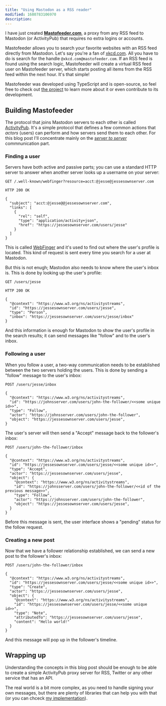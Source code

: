 ```yaml
---
title: "Using Mastodon as a RSS reader"
modified: 1680783106970
description:
---
```


I have just created [**Mastofeeder.com**](https://mastofeeder.com), a proxy from
any RSS feed to Mastodon (or ActivityPub) that requires no extra logins or
accounts.

Mastofeeder allows you to search your favorite websites with an RSS feed
directly from Mastodon. Let's say you're a fan of [xkcd.com](https://xkcd.com).
All you have to do is search for the handle `@xkcd.com@mastofeeder.com`. If an
RSS feed is found using the search logic, Mastofeeder will create a virtual RSS
feed user on Mastofeeder server, which starts posting all items from the RSS
feed within the next hour. It's that simple!

Mastofeeder was developed using TypeScript and is open-source, so feel free to
check out [the project](https://github.com/jehna/mastofeeder/) to learn more
about it or even contribute to its development.

## Building Mastofeeder

The protocol that joins Mastodon servers to each other is called
[ActivityPub](https://www.w3.org/TR/activitypub/). It's a simple protocol that
defines a few common actions that _actors_ (users) can perform and how servers
send them to each other. For this blog post I'll concentrate mainly on the
[_server to server_][s2s] commnunication part.

[s2s]:https://www.w3.org/TR/activitypub/#server-to-server-interactions

### Finding a user

Servers have both active and passive parts; you can use a standard HTTP server
to answer when another server looks up a username on your server:

```
GET /.well-known/webfinger?resource=acct:@jesse@jessesownserver.com
```

```
HTTP 200 OK

{
  "subject": "acct:@jesse@@jessesownserver.com",
  "links": [
    {
      "rel": "self",
      "type": "application/activity+json",
      "href": "https://jessesownserver.com/users/jesse"
    }
  ]
}
```

This is called [WebFinger][webfinger] and it's used to find out where the user's
profile is located. This kind of request is sent every time you search for a
user at Mastodon.

[webfinger]:https://tools.ietf.org/html/rfc7033

But this is not enugh; Mastodon also needs to know where the user's inbox is.
This is done by looking up the user's profile:

```
GET /users/jesse
```

```
HTTP 200 OK

{
  "@context": "https://www.w3.org/ns/activitystreams",
  "id": "https://jessesownserver.com/users/jesse",
  "type": "Person",
  "inbox": "https://jessesownserver.com/users/jesse/inbox"
}
```

And this information is enough for Mastodon to show the user's profile in the
search results; it can send messages like "follow" and to the user's inbox.

### Following a user

When you follow a user, a two-way communication needs to be established between
the two servers holding the users. This is done by sending a "follow" message to
the user's inbox:

```
POST /users/jesse/inbox

{
  "@context": "https://www.w3.org/ns/activitystreams",
  "id": "https://johnsserver.com/users/john-the-follower/<<some unique id>>",
  "type": "Follow",
  "actor": "https://johnsserver.com/users/john-the-follower",
  "object": "https://jessesownserver.com/users/jesse",
}
```

The user's server will then send a "Accept" message back to the follower's
inbox:

```
POST /users/john-the-follower/inbox

{
  "@context": "https://www.w3.org/ns/activitystreams",
  "id": "https://jessesownserver.com/users/jesse/<<some unique id>>",
  "type": "Accept",
  "actor": "https://jessesownserver.com/users/jesse",
  "object": {
    "@context": "https://www.w3.org/ns/activitystreams",
    "id": "https://johnsserver.com/users/john-the-follower/<<id of the previous message>>",
    "type": "Follow",
    "actor": "https://johnsserver.com/users/john-the-follower",
    "object": "https://jessesownserver.com/users/jesse",
  }
}
```

Before this message is sent, the user interface shows a "pending" status for the
follow request.

### Creating a new post

Now that we have a follower relationship established, we can send a new post to
the follower's inbox:

```
POST /users/john-the-follower/inbox

{
  "@context": "https://www.w3.org/ns/activitystreams",
  "id": "https://jessesownserver.com/users/jesse/<<some unique id>>",
  "type": "Create",
  "actor": "https://jessesownserver.com/users/jesse",
  "object": {
    "@context": "https://www.w3.org/ns/activitystreams",
    "id": "https://jessesownserver.com/users/jesse/<<some unique id>>",
    "type": "Note",
    "attributedTo": "https://jessesownserver.com/users/jesse",
    "content": "Hello world!"
  }
}
```

And this message will pop up in the follower's timeline.

## Wrapping up

Understanding the concepts in this blog post should be enough to be able to
create a simple ActivityPub proxy server for RSS, Twitter or any other service
that has an API.

The real world is a bit more complex, as you need to handle signing your own
messages, but there are plenty of libraries that can help you with that (or you
can chceck [my implementation][crypto-impl]).

[crypto-impl]:https://github.com/jehna/mastofeeder/blob/3b2d19a300e985fdb42d9a8b3583d0d50ffe6b3a/src/send.ts#L13-L35